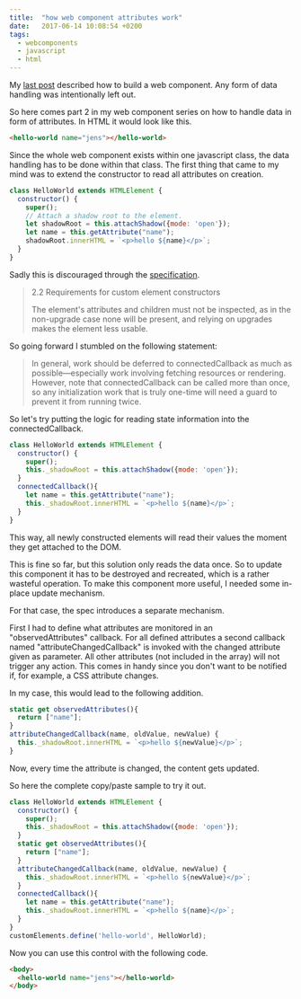 ```yaml
---
title:  "how web component attributes work"
date:   2017-06-14 10:08:54 +0200
tags:
  - webcomponents
  - javascript
  - html
---
```

My [last post](https://apimeister.com/2017/06/03/writing-a-hello-world-web-component.html) described how to build a web component. Any form of data handling was intentionally left out.

So here comes part 2 in my web component series on how to handle data in form of attributes.
In HTML it would look like this.

```html
<hello-world name="jens"></hello-world>
```

Since the whole web component exists within one javascript class, the data handling has to be done within that class. The first thing that came to my mind was to extend the constructor to read all attributes on creation.

```javascript
class HelloWorld extends HTMLElement {
  constructor() {
    super();
    // Attach a shadow root to the element.
    let shadowRoot = this.attachShadow({mode: 'open'});
    let name = this.getAttribute("name");
    shadowRoot.innerHTML = `<p>hello ${name}</p>`;
  }
}
```

Sadly this is discouraged through the [specification](https://w3c.github.io/webcomponents/spec/custom/#custom-element-conformance).

> 2.2 Requirements for custom element constructors
>
> The element's attributes and children must not be inspected, as in the non-upgrade case none will be present, and relying on upgrades makes the element less usable.

So going forward I stumbled on the following statement:

> In general, work should be deferred to connectedCallback as much as possible—especially work involving fetching resources or rendering. However, note that connectedCallback can be called more than once, so any initialization work that is truly one-time will need a guard to prevent it from running twice.

So let's try putting the logic for reading state information into the connectedCallback.

```javascript
class HelloWorld extends HTMLElement {
  constructor() {
    super();
    this._shadowRoot = this.attachShadow({mode: 'open'});
  }
  connectedCallback(){
    let name = this.getAttribute("name");
    this._shadowRoot.innerHTML = `<p>hello ${name}</p>`;
  }
}
```

This way, all newly constructed elements will read their values the moment they get attached to the DOM.

This is fine so far, but this solution only reads the data once. So to update this component it has to be destroyed and recreated, which is a rather wasteful operation. To make this component more useful, I needed some in-place update mechanism.

For that case, the spec introduces a separate mechanism.

First I had to define what attributes are monitored in an "observedAttributes" callback. For all defined attributes a second callback named "attributeChangedCallback" is invoked with the changed attribute given as parameter. All other attributes (not included in the array) will not trigger any action. This comes in handy since you don't want to be notified if, for example, a CSS attribute changes.

In my case, this would lead to the following addition.

```javascript
static get observedAttributes(){
  return ["name"];
}
attributeChangedCallback(name, oldValue, newValue) {
  this._shadowRoot.innerHTML = `<p>hello ${newValue}</p>`;
}
```

Now, every time the attribute is changed, the content gets updated.


So here the complete copy/paste sample to try it out.


```javascript
class HelloWorld extends HTMLElement {
  constructor() {
    super();
    this._shadowRoot = this.attachShadow({mode: 'open'});
  }
  static get observedAttributes(){
    return ["name"];
  }
  attributeChangedCallback(name, oldValue, newValue) {
    this._shadowRoot.innerHTML = `<p>hello ${newValue}</p>`;
  }
  connectedCallback(){
    let name = this.getAttribute("name");
    this._shadowRoot.innerHTML = `<p>hello ${name}</p>`;
  }
}
customElements.define('hello-world', HelloWorld);
```

Now you can use this control with the following code.

```html
<body>
  <hello-world name="jens"></hello-world>
</body>
```
